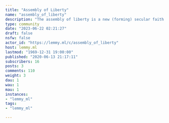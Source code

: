 ```yaml
---
title: "Assembly of Liberty" 
name: "assembly_of_liberty"
description: "The assembly of liberty is a new (forming) secular faith and union. Adherants shall be known as libertarians. Core tenants (WIP): 1. Election day is a religious holiday. Voting is the most important belief we hold to be true. 2. We believe that businesses are best when ran as cooperatives and when the employees are in full control. 3. We believe all men, women, trans, etc are created equal and have equal rights to be respected, honored, and live a stress free life.  4. We believe those in power, have their interests at heart no matter how much 'good will' they have towards the bourgeoisie class. 5. We believe that a class war is going on right now, and that the biggest detriment is that most don't even see it. Most are ignorantly blissfully unaware of the power they possess and that if they'd just join forces with everyone else, we could have a (near) utopian society where everyone is happy, respectful, and working on the cool shit like FTL drives.True libertarians, are NOT the libertarian party in America, but an anarchist socialism that is AGAINST state socialism (communism) and for smaller union controls of local communities. We feel that the government is a failure and just is there for smoke and mirrors to control everyone. There are ways to wrest power from Washington. For example, most would love to see Medicare For All, yet the politicians don't want to cave on that. Alternative plan: Create a union. All are welcome. All commit to supporting member business/small businesses. All businesses MUST be worker co-ops, or freelancers w/ 1 employee which if you think about it is the same thing. The union would have it's own bank/credit union. The union would use money to buy real estate and investments. It'd use rent (while also forcing rents lower in places) to pay for medical coverage for members. Example: Say we have a debit card for the Credit Union that charges a 5% fee for transactions, similar to a vat. Those go into a fund for medical coverage. This fund is fully transparent, all funds in/out are broadcast via an api. Members then can submit medical bills, and we pay them. If we don't have enough in our coffers, we try to work out deals w/ hospitals on your behalf for payment plans, and we pay as we can. We also hold fund raisers, etc to make up the difference. All while adding more real estate rentals, and backup funding sources, etc...We could for instance have our own cooperatively owned: Bank, Cloud Hosting (AWS/Digital Ocean), Amazon / Ebay (Marketplace of goods), Hospitals (cut down costs of services), Drug Company (mail order pharmacy + generics made in-house + r/d on new drugs that we offer w/out greed). Executives in all co-op owned businesses would be capped at 250k, and employees would be given stock options, bonuses, and living wages.  The premise of this is based on dual power, and I'm not gonna go on and on, I highly recommend reading up on it though at: https://dsa-lsc.org/2018/12/31/dual-power-a-strategy-to-build-socialism-in-our-time/"
type: community
date: "2023-06-22 02:21:27"
draft: false
nsfw: false
actor_id: "https://lemmy.ml/c/assembly_of_liberty"
host: lemmy.ml
lastmod: "1969-12-31 19:00:00"
published: "2020-06-13 21:17:11"
subscribers: 16
posts: 3
comments: 110
weight: 3
dau: 1
wau: 1
mau: 1
instances:
- "lemmy_ml"
tags: 
- "lemmy_ml"

---
```

